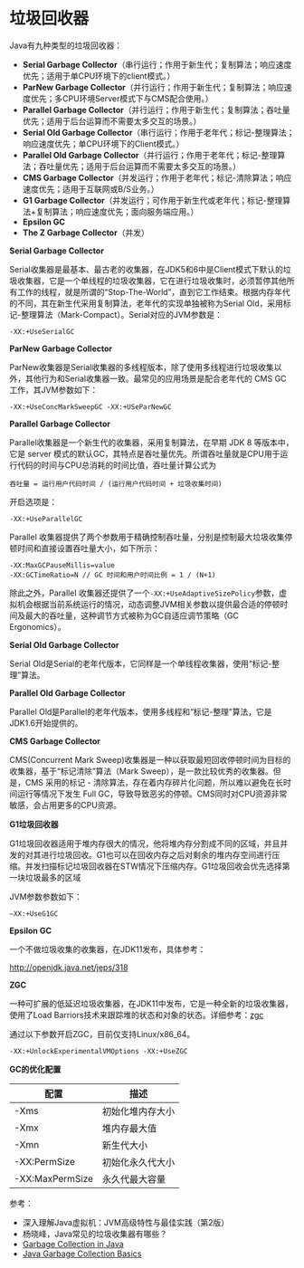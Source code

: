 # 垃圾回收器

Java有九种类型的垃圾回收器：

- **Serial Garbage Collector**（串行运行；作用于新生代；复制算法；响应速度优先；适用于单CPU环境下的client模式。）
- **ParNew Garbage Collector**（并行运行；作用于新生代；复制算法；响应速度优先；多CPU环境Server模式下与CMS配合使用。）
- **Parallel Garbage Collector**（并行运行；作用于新生代；复制算法；吞吐量优先；适用于后台运算而不需要太多交互的场景。）
- **Serial Old Garbage Collector**（串行运行；作用于老年代；标记-整理算法；响应速度优先；单CPU环境下的Client模式。）
- **Parallel Old Garbage Collector**（并行运行；作用于老年代；标记-整理算法；吞吐量优先；适用于后台运算而不需要太多交互的场景。）
- **CMS Garbage Collector**（并发运行；作用于老年代；标记-清除算法；响应速度优先；适用于互联网或B/S业务。）
- **G1 Garbage Collector**（并发运行；可作用于新生代或老年代；标记-整理算法+复制算法；响应速度优先；面向服务端应用。）
- **Epsilon GC**
- **The Z Garbage Collector**（并发）

**Serial Garbage Collector**

Serial收集器是最基本、最古老的收集器，在JDK5和6中是Client模式下默认的垃圾收集器，它是一个单线程的垃圾收集器，它在进行垃圾收集时，必须暂停其他所有工作的线程，就是所谓的“Stop-The-World”，直到它工作结束。根据内存年代的不同，其在新生代采用复制算法，老年代的实现单独被称为Serial Old，采用标记-整理算法（Mark-Compact）。Serial对应的JVM参数是：

```
-XX:+UseSerialGC
```

**ParNew Garbage Collector**

ParNew收集器是Serial收集器的多线程版本，除了使用多线程进行垃圾收集以外，其他行为和Serial收集器一致。最常见的应用场景是配合老年代的 CMS GC 工作，其JVM参数如下：

```
-XX:+UseConcMarkSweepGC -XX:+USeParNewGC
```

**Parallel Garbage Collector**

Parallel收集器是一个新生代的收集器，采用复制算法，在早期 JDK 8 等版本中，它是 server 模式的默认GC，其特点是吞吐量优先。所谓吞吐量就是CPU用于运行代码的时间与CPU总消耗的时间比值，吞吐量计算公式为

```
吞吐量 = 运行用户代码时间 / (运行用户代码时间 + 垃圾收集时间)
```

开启选项是：

```
-XX:+UseParallelGC
```

Parallel 收集器提供了两个参数用于精确控制吞吐量，分别是控制最大垃圾收集停顿时间和直接设置吞吐量大小，如下所示：

```
-XX:MaxGCPauseMillis=value
-XX:GCTimeRatio=N // GC 时间和用户时间比例 = 1 / (N+1)
```

除此之外，Parallel 收集器还提供了一个`-XX:+UseAdaptiveSizePolicy`参数，虚拟机会根据当前系统运行的情况，动态调整JVM相关参数以提供最合适的停顿时间及最大的吞吐量，这种调节方式被称为GC自适应调节策略（GC Ergonomics）。


**Serial Old Garbage Collector**

Serial Old是Serial的老年代版本，它同样是一个单线程收集器，使用“标记-整理”算法。

**Parallel Old Garbage Collector**

Parallel Old是Parallel的老年代版本，使用多线程和“标记-整理”算法，它是JDK1.6开始提供的。

**CMS Garbage Collector**

CMS(Concurrent Mark Sweep)收集器是一种以获取最短回收停顿时间为目标的收集器，基于“标记清除”算法（Mark Sweep），是一款比较优秀的收集器。但是，CMS 采用的标记 - 清除算法，存在着内存碎片化问题，所以难以避免在长时间运行等情况下发生 Full GC，导致导致恶劣的停顿。CMS同时对CPU资源非常敏感，会占用更多的CPU资源。


**G1垃圾回收器**

G1垃圾回收器适用于堆内存很大的情况，他将堆内存分割成不同的区域，并且并发的对其进行垃圾回收。G1也可以在回收内存之后对剩余的堆内存空间进行压缩。并发扫描标记垃圾回收器在STW情况下压缩内存。G1垃圾回收会优先选择第一块垃圾最多的区域

JVM参数参数如下：

```
–XX:+UseG1GC
``` 

**Epsilon GC**

一个不做垃圾收集的收集器，在JDK11发布，具体参考：

http://openjdk.java.net/jeps/318


**ZGC**

一种可扩展的低延迟垃圾收集器，在JDK11中发布，它是一种全新的垃圾收集器，使用了Load Barriors技术来跟踪堆的状态和对象的状态。详细参考：[zgc](http://openjdk.java.net/projects/zgc/)

通过以下参数开启ZGC，目前仅支持Linux/x86_64。

```
-XX:+UnlockExperimentalVMOptions -XX:+UseZGC
```

**GC的优化配置**

配置 | 描述
---|---
-Xms | 初始化堆内存大小
-Xmx | 堆内存最大值
-Xmn | 新生代大小
-XX:PermSize | 初始化永久代大小
-XX:MaxPermSize | 永久代最大容量


参考：

- 深入理解Java虚拟机：JVM高级特性与最佳实践（第2版）
- 杨晓峰，Java常见的垃圾收集器有哪些？
- [Garbage Collection in Java](https://plumbr.io/handbook/garbage-collection-in-java)
- [Java Garbage Collection Basics](https://www.oracle.com/webfolder/technetwork/tutorials/obe/java/gc01/index.html)